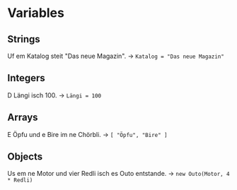 # Variables
## Strings
Uf em Katalog steit "Das neue Magazin".
-> `Katalog = "Das neue Magazin"`

## Integers
D Längi isch 100.
-> `Längi = 100`

## Arrays
E Öpfu und e Bire im ne Chörbli.
-> `[ "Öpfu", "Bire" ]`

## Objects
Us em ne Motor und vier Redli isch es Outo entstande.
-> `new Outo(Motor, 4 * Redli)`


